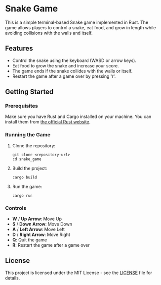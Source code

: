 # Snake Game

This is a simple terminal-based Snake game implemented in Rust. The game allows players to control a snake, eat food, and grow in length while avoiding collisions with the walls and itself.

## Features

- Control the snake using the keyboard (WASD or arrow keys).
- Eat food to grow the snake and increase your score.
- The game ends if the snake collides with the walls or itself.
- Restart the game after a game over by pressing 'r'.

## Getting Started

### Prerequisites

Make sure you have Rust and Cargo installed on your machine. You can install them from [the official Rust website](https://www.rust-lang.org/tools/install).

### Running the Game

1. Clone the repository:
   ```
   git clone <repository-url>
   cd snake_game
   ```

2. Build the project:
   ```
   cargo build
   ```

3. Run the game:
   ```
   cargo run
   ```

### Controls

- **W** / **Up Arrow**: Move Up
- **S** / **Down Arrow**: Move Down
- **A** / **Left Arrow**: Move Left
- **D** / **Right Arrow**: Move Right
- **Q**: Quit the game
- **R**: Restart the game after a game over

## License

This project is licensed under the MIT License - see the [LICENSE](LICENSE) file for details.